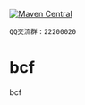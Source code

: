 
[![Maven Central](https://img.shields.io/maven-central/v/org.noear/bcfclient.svg)](https://search.maven.org/search?q=g:org.noear%20AND%20bcfclient)

` QQ交流群：22200020 `

# bcf
bcf
